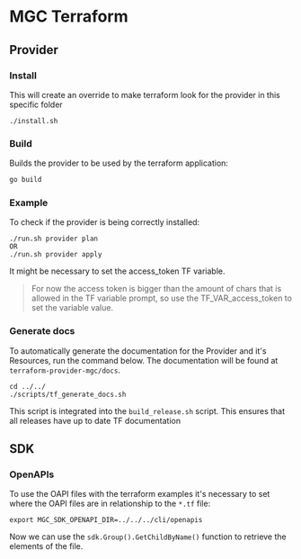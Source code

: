 MGC Terraform
=============

## Provider

### Install

This will create an override to make terraform look for the provider in this
specific folder

```
./install.sh
```

### Build

Builds the provider to be used by the terraform application:

```sh
go build
```

### Example

To check if the provider is being correctly installed:

```
./run.sh provider plan
OR
./run.sh provider apply
```

It might be necessary to set the access_token TF variable.

> For now the access token is bigger than the amount of chars that is allowed in
the TF variable prompt, so use the TF_VAR_access_token to set the variable
value.

### Generate docs

To automatically generate the documentation for the Provider and it's Resources, run the command below. The documentation will be found at `terraform-provider-mgc/docs`.

```
cd ../../
./scripts/tf_generate_docs.sh
```

This script is integrated into the `build_release.sh` script. This ensures that all releases have up to date TF documentation

## SDK

### OpenAPIs

To use the OAPI files with the terraform examples it's necessary to set where
the OAPI files are in relationship to the `*.tf` file:

```
export MGC_SDK_OPENAPI_DIR=../../../cli/openapis
```

Now we can use the `sdk.Group().GetChildByName()` function to retrieve the
elements of the file.
